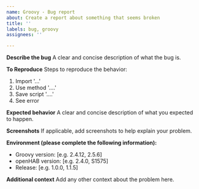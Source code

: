 ```yaml
---
name: Groovy - Bug report
about: Create a report about something that seems broken
title: ''
labels: bug, groovy
assignees: ''

---
```


**Describe the bug**
A clear and concise description of what the bug is.

**To Reproduce**
Steps to reproduce the behavior:
1. Import '...'
2. Use method '....'
3. Save script '....'
4. See error

**Expected behavior**
A clear and concise description of what you expected to happen.

**Screenshots**
If applicable, add screenshots to help explain your problem.

**Environment (please complete the following information):**
 - Groovy version: [e.g. 2.4.12, 2.5.6]
 - openHAB version: [e.g. 2.4.0, S1575]
 - Release: [e.g. 1.0.0, 1.1.5]

**Additional context**
Add any other context about the problem here.
